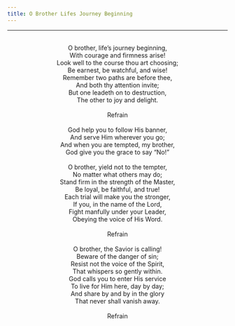 ```yaml
---
title: O Brother Lifes Journey Beginning
---
```


---
<center>
<br/>
O brother, life’s journey beginning,<br/>
With courage and firmness arise!<br/>
Look well to the course thou art choosing;<br/>
Be earnest, be watchful, and wise!<br/>
Remember two paths are before thee,<br/>
And both thy attention invite;<br/>
But one leadeth on to destruction,<br/>
The other to joy and delight.<br/>
<br/>
Refrain<br/>
<br/>
God help you to follow His banner,<br/>
And serve Him wherever you go;<br/>
And when you are tempted, my brother,<br/>
God give you the grace to say “No!”<br/>
<br/>
O brother, yield not to the tempter,<br/>
No matter what others may do;<br/>
Stand firm in the strength of the Master,<br/>
Be loyal, be faithful, and true!<br/>
Each trial will make you the stronger,<br/>
If you, in the name of the Lord,<br/>
Fight manfully under your Leader,<br/>
Obeying the voice of His Word.<br/>
<br/>
Refrain<br/>
<br/>
O brother, the Savior is calling!<br/>
Beware of the danger of sin;<br/>
Resist not the voice of the Spirit,<br/>
That whispers so gently within.<br/>
God calls you to enter His service<br/>
To live for Him here, day by day;<br/>
And share by and by in the glory<br/>
That never shall vanish away.<br/>
<br/>
Refrain<br/>

</center>